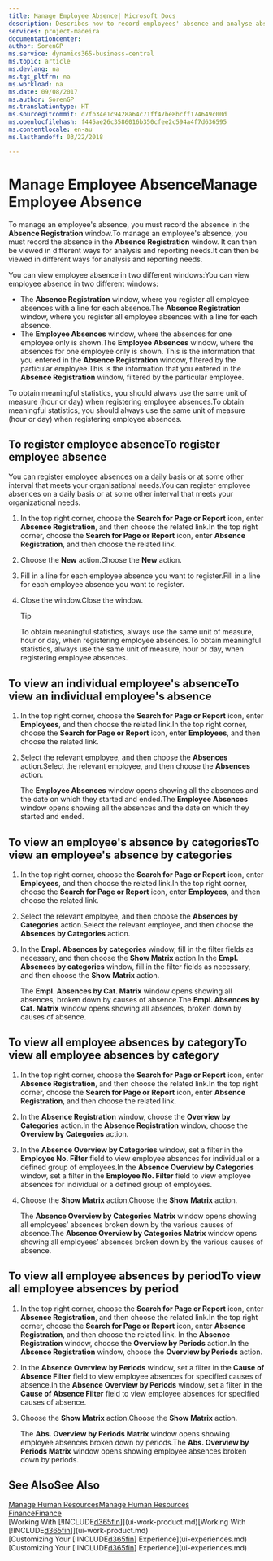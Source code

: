 ```yaml
---
title: Manage Employee Absence| Microsoft Docs
description: Describes how to record employees' absence and analyse absence statistics.
services: project-madeira
documentationcenter: 
author: SorenGP
ms.service: dynamics365-business-central
ms.topic: article
ms.devlang: na
ms.tgt_pltfrm: na
ms.workload: na
ms.date: 09/08/2017
ms.author: SorenGP
ms.translationtype: HT
ms.sourcegitcommit: d7fb34e1c9428a64c71ff47be8bcff174649c00d
ms.openlocfilehash: f445ae26c3586016b350cfee2c594a4f7d636595
ms.contentlocale: en-au
ms.lasthandoff: 03/22/2018

---
```

# <a name="manage-employee-absence"></a><span data-ttu-id="569ce-103">Manage Employee Absence</span><span class="sxs-lookup"><span data-stu-id="569ce-103">Manage Employee Absence</span></span>
<span data-ttu-id="569ce-104">To manage an employee's absence, you must record the absence in the **Absence Registration** window.</span><span class="sxs-lookup"><span data-stu-id="569ce-104">To manage an employee's absence, you must record the absence in the **Absence Registration** window.</span></span> <span data-ttu-id="569ce-105">It can then be viewed in different ways for analysis and reporting needs.</span><span class="sxs-lookup"><span data-stu-id="569ce-105">It can then be viewed in different ways for analysis and reporting needs.</span></span>

<span data-ttu-id="569ce-106">You can view employee absence in two different windows:</span><span class="sxs-lookup"><span data-stu-id="569ce-106">You can view employee absence in two different windows:</span></span>

* <span data-ttu-id="569ce-107">The **Absence Registration** window, where you register all employee absences with a line for each absence.</span><span class="sxs-lookup"><span data-stu-id="569ce-107">The **Absence Registration** window, where you register all employee absences with a line for each absence.</span></span>
* <span data-ttu-id="569ce-108">The **Employee Absences** window, where the absences for one employee only is shown.</span><span class="sxs-lookup"><span data-stu-id="569ce-108">The **Employee Absences** window, where the absences for one employee only is shown.</span></span> <span data-ttu-id="569ce-109">This is the information that you entered in the **Absence Registration** window, filtered by the particular employee.</span><span class="sxs-lookup"><span data-stu-id="569ce-109">This is the information that you entered in the **Absence Registration** window, filtered by the particular employee.</span></span>

<span data-ttu-id="569ce-110">To obtain meaningful statistics, you should always use the same unit of measure (hour or day) when registering employee absences.</span><span class="sxs-lookup"><span data-stu-id="569ce-110">To obtain meaningful statistics, you should always use the same unit of measure (hour or day) when registering employee absences.</span></span>

## <a name="to-register-employee-absence"></a><span data-ttu-id="569ce-111">To register employee absence</span><span class="sxs-lookup"><span data-stu-id="569ce-111">To register employee absence</span></span>
<span data-ttu-id="569ce-112">You can register employee absences on a daily basis or at some other interval that meets your organisational needs.</span><span class="sxs-lookup"><span data-stu-id="569ce-112">You can register employee absences on a daily basis or at some other interval that meets your organizational needs.</span></span>

1. <span data-ttu-id="569ce-113">In the top right corner, choose the **Search for Page or Report** icon, enter **Absence Registration**, and then choose the related link.</span><span class="sxs-lookup"><span data-stu-id="569ce-113">In the top right corner, choose the **Search for Page or Report** icon, enter **Absence Registration**, and then choose the related link.</span></span>
2. <span data-ttu-id="569ce-114">Choose the **New** action.</span><span class="sxs-lookup"><span data-stu-id="569ce-114">Choose the **New** action.</span></span>
3. <span data-ttu-id="569ce-115">Fill in a line for each employee absence you want to register.</span><span class="sxs-lookup"><span data-stu-id="569ce-115">Fill in a line for each employee absence you want to register.</span></span>
4. <span data-ttu-id="569ce-116">Close the window.</span><span class="sxs-lookup"><span data-stu-id="569ce-116">Close the window.</span></span>

    > [!Tip]
    > <span data-ttu-id="569ce-117">To obtain meaningful statistics, always use the same unit of measure, hour or day, when registering employee absences.</span><span class="sxs-lookup"><span data-stu-id="569ce-117">To obtain meaningful statistics, always use the same unit of measure, hour or day, when registering employee absences.</span></span>

## <a name="to-view-an-individual-employees-absence"></a><span data-ttu-id="569ce-118">To view an individual employee's absence</span><span class="sxs-lookup"><span data-stu-id="569ce-118">To view an individual employee's absence</span></span>
1. <span data-ttu-id="569ce-119">In the top right corner, choose the **Search for Page or Report** icon, enter **Employees**, and then choose the related link.</span><span class="sxs-lookup"><span data-stu-id="569ce-119">In the top right corner, choose the **Search for Page or Report** icon, enter **Employees**, and then choose the related link.</span></span>
2. <span data-ttu-id="569ce-120">Select the relevant employee, and then choose the **Absences** action.</span><span class="sxs-lookup"><span data-stu-id="569ce-120">Select the relevant employee, and then choose the **Absences** action.</span></span>

    <span data-ttu-id="569ce-121">The **Employee Absences** window opens showing all the absences and the date on which they started and ended.</span><span class="sxs-lookup"><span data-stu-id="569ce-121">The **Employee Absences** window opens showing all the absences and the date on which they started and ended.</span></span>

## <a name="to-view-an-employees-absence-by-categories"></a><span data-ttu-id="569ce-122">To view an employee's absence by categories</span><span class="sxs-lookup"><span data-stu-id="569ce-122">To view an employee's absence by categories</span></span>
1. <span data-ttu-id="569ce-123">In the top right corner, choose the **Search for Page or Report** icon, enter **Employees**, and then choose the related link.</span><span class="sxs-lookup"><span data-stu-id="569ce-123">In the top right corner, choose the **Search for Page or Report** icon, enter **Employees**, and then choose the related link.</span></span>
2. <span data-ttu-id="569ce-124">Select the relevant employee, and then choose the **Absences by Categories** action.</span><span class="sxs-lookup"><span data-stu-id="569ce-124">Select the relevant employee, and then choose the **Absences by Categories** action.</span></span>
3. <span data-ttu-id="569ce-125">In the **Empl. Absences by categories** window, fill in the filter fields as necessary, and then choose the **Show Matrix** action.</span><span class="sxs-lookup"><span data-stu-id="569ce-125">In the **Empl. Absences by categories** window, fill in the filter fields as necessary, and then choose the **Show Matrix** action.</span></span>

    <span data-ttu-id="569ce-126">The **Empl. Absences by Cat. Matrix** window opens showing all absences, broken down by causes of absence.</span><span class="sxs-lookup"><span data-stu-id="569ce-126">The **Empl. Absences by Cat. Matrix** window opens showing all absences, broken down by causes of absence.</span></span>

## <a name="to-view-all-employee-absences-by-category"></a><span data-ttu-id="569ce-127">To view all employee absences by category</span><span class="sxs-lookup"><span data-stu-id="569ce-127">To view all employee absences by category</span></span>
1. <span data-ttu-id="569ce-128">In the top right corner, choose the **Search for Page or Report** icon, enter **Absence Registration**, and then choose the related link.</span><span class="sxs-lookup"><span data-stu-id="569ce-128">In the top right corner, choose the **Search for Page or Report** icon, enter **Absence Registration**, and then choose the related link.</span></span>
2. <span data-ttu-id="569ce-129">In the **Absence Registration** window, choose the **Overview by Categories** action.</span><span class="sxs-lookup"><span data-stu-id="569ce-129">In the **Absence Registration** window, choose the **Overview by Categories** action.</span></span>
3. <span data-ttu-id="569ce-130">In the **Absence Overview by Categories** window, set a filter in the **Employee No. Filter** field to view employee absences for individual or a defined group of employees.</span><span class="sxs-lookup"><span data-stu-id="569ce-130">In the **Absence Overview by Categories** window, set a filter in the **Employee No. Filter** field to view employee absences for individual or a defined group of employees.</span></span>
4. <span data-ttu-id="569ce-131">Choose the **Show Matrix** action.</span><span class="sxs-lookup"><span data-stu-id="569ce-131">Choose the **Show Matrix** action.</span></span>

    <span data-ttu-id="569ce-132">The **Absence Overview by Categories Matrix** window opens showing all employees’ absences broken down by the various causes of absence.</span><span class="sxs-lookup"><span data-stu-id="569ce-132">The **Absence Overview by Categories Matrix** window opens showing all employees’ absences broken down by the various causes of absence.</span></span>

## <a name="to-view-all-employee-absences-by-period"></a><span data-ttu-id="569ce-133">To view all employee absences by period</span><span class="sxs-lookup"><span data-stu-id="569ce-133">To view all employee absences by period</span></span>
1. <span data-ttu-id="569ce-134">In the top right corner, choose the **Search for Page or Report** icon, enter **Absence Registration**, and then choose the related link.</span><span class="sxs-lookup"><span data-stu-id="569ce-134">In the top right corner, choose the **Search for Page or Report** icon, enter **Absence Registration**, and then choose the related link.</span></span>
   <span data-ttu-id="569ce-135">In the **Absence Registration** window, choose the **Overview by Periods** action.</span><span class="sxs-lookup"><span data-stu-id="569ce-135">In the **Absence Registration** window, choose the **Overview by Periods** action.</span></span>
2. <span data-ttu-id="569ce-136">In the **Absence Overview by Periods** window, set a filter in the **Cause of Absence Filter** field to view employee absences for specified causes of absence.</span><span class="sxs-lookup"><span data-stu-id="569ce-136">In the **Absence Overview by Periods** window, set a filter in the **Cause of Absence Filter** field to view employee absences for specified causes of absence.</span></span>
3. <span data-ttu-id="569ce-137">Choose the **Show Matrix** action.</span><span class="sxs-lookup"><span data-stu-id="569ce-137">Choose the **Show Matrix** action.</span></span>

    <span data-ttu-id="569ce-138">The **Abs. Overview by Periods Matrix** window opens showing employee absences broken down by periods.</span><span class="sxs-lookup"><span data-stu-id="569ce-138">The **Abs. Overview by Periods Matrix** window opens showing employee absences broken down by periods.</span></span>

## <a name="see-also"></a><span data-ttu-id="569ce-139">See Also</span><span class="sxs-lookup"><span data-stu-id="569ce-139">See Also</span></span>
[<span data-ttu-id="569ce-140">Manage Human Resources</span><span class="sxs-lookup"><span data-stu-id="569ce-140">Manage Human Resources</span></span>](hr-manage-human-resources.md)  
[<span data-ttu-id="569ce-141">Finance</span><span class="sxs-lookup"><span data-stu-id="569ce-141">Finance</span></span>](finance.md)  
<span data-ttu-id="569ce-142">[Working With [!INCLUDE[d365fin](includes/d365fin_md.md)]](ui-work-product.md)</span><span class="sxs-lookup"><span data-stu-id="569ce-142">[Working With [!INCLUDE[d365fin](includes/d365fin_md.md)]](ui-work-product.md)</span></span>  
<span data-ttu-id="569ce-143">[Customizing Your [!INCLUDE[d365fin](includes/d365fin_md.md)] Experience](ui-experiences.md)</span><span class="sxs-lookup"><span data-stu-id="569ce-143">[Customizing Your [!INCLUDE[d365fin](includes/d365fin_md.md)] Experience](ui-experiences.md)</span></span>

